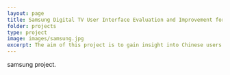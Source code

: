```yaml
---
layout: page
title: Samsung Digital TV User Interface Evaluation and Improvement for Chinese Users
folder: projects
type: project
image: images/samsung.jpg
excerpt: The aim of this project is to gain insight into Chinese users' requirements and expectations of Digital TV, and to identify user interface design challenges to fufill those requirements. This project studied approaches to the localization of Samsung Digital TV product. A competitive analysis between Samsung and existing/potential competitorswas was also conducted.
---
```


samsung project.